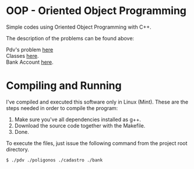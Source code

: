 # OOP - Oriented Object Programming

Simple codes using Oriented Object Programming with C++.

The description of the problems can be found above: 

Pdv's problem [here](ROTEIRO_-_PDV.pdf) <br />
Classes [here](ROTEIRO_-_Classes.pdf). <br />
Bank Account [here](Roteiro_Conta_Poupanca.pdf).

# Compiling and Running

I've compiled and executed this software only in Linux (Mint). These are the steps needed in order to compile the program:

1. Make sure you've all dependencies installed as g++.
2. Download the source code together with the Makefile.
3. Done.

To execute the files, just issue the following command from the project root directory.

    $ ./pdv ./poligonos ./cadastro ./bank
